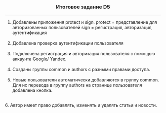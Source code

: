 ### <div style='text-align: center; font-weight: bold;'>Итоговое задание D5</div>

<hr>

1. Добавлены приложения protect и sign.
protect = представление для авторизованных пользователей
sign = регистрация, авторизация, аутентификация
<br><br>
2. Добавлена проверка аутентификации пользователя 
<br><br>
3. Подключена регистрация и авторизация пользователя с помощью аккаунта Google/ Yandex.
<br><br>
4. Созданы группы common и authors с разными правами доступа. 
<br><br>
5. Новые пользователи автоматически добавляются в группу common. Для их перевода в группу authors на странице пользователя добавлена кнопка.<br>
<br>
6. Автор имеет право добавлять, изменять и удалять статьи и новости.

